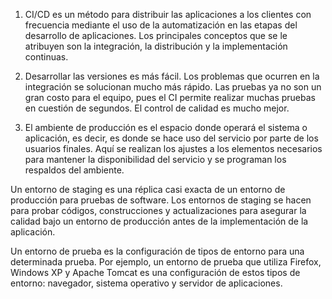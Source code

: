 1) CI/CD es un método para distribuir las aplicaciones a los clientes con frecuencia mediante el uso de la automatización en las etapas del desarrollo de aplicaciones. Los principales conceptos que se le atribuyen son la integración, la distribución y la implementación continuas.

2) Desarrollar las versiones es más fácil. Los problemas que ocurren en la integración se solucionan mucho más rápido. Las pruebas ya no son un gran costo para el equipo, pues el CI permite realizar muchas pruebas en cuestión de segundos. El control de calidad es mucho mejor.

3) El ambiente de producción es el espacio donde operará el sistema o aplicación, es decir, es donde se hace uso del servicio por parte de los usuarios finales. Aquí se realizan los ajustes a los elementos necesarios para mantener la disponibilidad del servicio y se programan los respaldos del ambiente.

Un entorno de staging es una réplica casi exacta de un entorno de producción para pruebas de software. Los entornos de staging se hacen para probar códigos, construcciones y actualizaciones para asegurar la calidad bajo un entorno de producción antes de la implementación de la aplicación.

Un entorno de prueba es la configuración de tipos de entorno para una determinada prueba. Por ejemplo, un entorno de prueba que utiliza Firefox, Windows XP y Apache Tomcat es una configuración de estos tipos de entorno: navegador, sistema operativo y servidor de aplicaciones.
